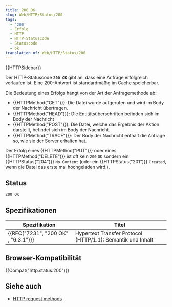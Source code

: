 ```yaml
---
title: 200 OK
slug: Web/HTTP/Status/200
tags:
  - '200'
  - Erfolg
  - HTTP
  - HTTP-Statuscode
  - Statuscode
  - ok
translation_of: Web/HTTP/Status/200
---
```

{{HTTPSidebar}}

Der HTTP-Statuscode **`200 OK`** gibt an, dass eine Anfrage erfolgreich verlaufen ist. Eine 200-Antwort ist standardmäßig im Cache speicherbar.

Die Bedeutung eines Erfolgs hängt von der Art der Anfragemethode ab:

- {{HTTPMethod("GET")}}: Die Datei wurde aufgerufen und wird im Body der Nachricht übertragen.
- {{HTTPMethod("HEAD")}}: Die Entitätsüberschriften befinden sich im Body der Nachricht
- {{HTTPMethod("POST")}}: Die Datei, welche das Ergebnis der Aktion darstellt, befindet sich im Body der Nachricht.
- {{HTTPMethod("TRACE")}}: Der Body der Nachricht enthält die Anfrage so, wie sie der Server erhalten hat.

Der Erfolg eines {{HTTPMethod("PUT")}} oder eines {{HTTPMethod("DELETE")}} ist oft kein `200` `OK` sondern ein {{HTTPStatus("204")}} `No Content` (oder ein {{HTTPStatus("201")}} `Created`, wenn die Datei das erste mal hochgeladen wird.).

## Status

    200 OK

## Spezifikationen

| Spezifikation                                    | Titel                                                       |
| ------------------------------------------------ | ----------------------------------------------------------- |
| {{RFC("7231", "200 OK" , "6.3.1")}} | Hypertext Transfer Protocol (HTTP/1.1): Semantik und Inhalt |

## Browser-Kompatibilität

{{Compat("http.status.200")}}

## Siehe auch

- [HTTP request methods](/de/docs/Web/HTTP/Methods)
